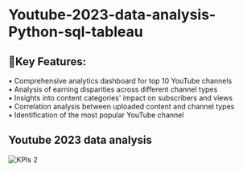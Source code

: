 # Youtube-2023-data-analysis-Python-sql-tableau

## 🔖Key Features:
• Comprehensive analytics dashboard for top 10 YouTube channels   	      
• Analysis of earning disparities across different channel types 			    
• Insights into content categories' impact on subscribers and views 		    
• Correlation analysis between uploaded content and channel types		     
• Identification of the most popular YouTube channel		     

## Youtube 2023 data analysis
![KPIs 2](https://github.com/PoojaPrajapati1309/Youtube-2023-data-analysis-Python-sql-tableau-powerbi/blob/b6b44010815fbea9808d9899bf1bd770de94ed62/Screenshot%202023-11-10%20145951.png)

     
